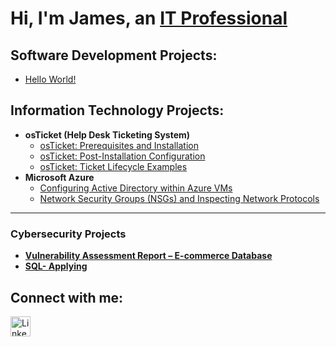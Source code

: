  <h1>Hi, I'm James, an <a href="https://linkedin.com/in/jamesharrison29607"> IT Professional</a></h1> 
 
 
 <h2> Software Development Projects:</h2>

   - [Hello World!](https://github.com/jamesharrison29607/Hello-World)

 
 
 
   <h2> Information Technology Projects:</h2> 
 
 
 
 - <b>osTicket (Help Desk Ticketing System)</b> 
   - [osTicket: Prerequisites and Installation](https://github.com/jamesharrison29607/osticket-prereqs)
   - [osTicket: Post-Installation Configuration](httpT//github.com/jamesharrison29607/post-install-config)  
   - [osTicket: Ticket Lifecycle Examples](https://github.com/jamesharrison29607/ticket-lifecycle) 
 - <b>Microsoft Azure</b> 
   - [Configuring Active Directory within Azure VMs](https://github.com/jamesharrison29607/configure-ad)
   - [Network Security Groups (NSGs) and Inspecting Network Protocols](https://your-link-here.com)
  






---

###  Cybersecurity Projects

- **[Vulnerability Assessment Report – E-commerce Database](https://github.com/jamesharrison29607/ecom-vulnerability-assessment)**
- **[SQL- Applying ](https://github.com/jamesharrison29607/SQL-Applying-Filters-to-Queries)**  

     

 <h2> Connect with me:</h2> 
 

 <!-- LinkedIn -->
  <a href="https://linkedin.com/in/james-e-harrison-144916386">
    <img src="https://cdn.jsdelivr.net/gh/simple-icons/simple-icons/icons/linkedin.svg" width="32" height="32" alt="LinkedIn"/>
  </a>

 


